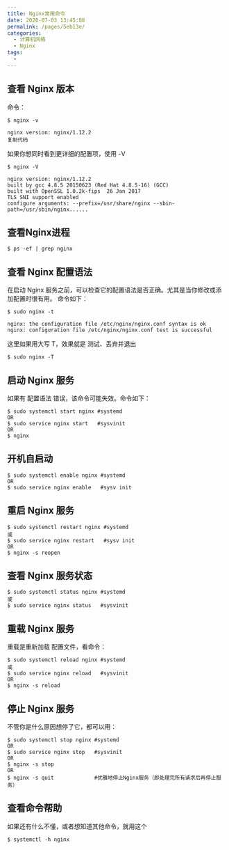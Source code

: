```yaml
---
title: Nginx常用命令
date: 2020-07-03 13:45:08
permalink: /pages/5eb13e/
categories: 
  - 计算机网络
  - Nginx
tags: 
  - 
---
```

## 查看 Nginx 版本

命令：

```shell
$ nginx -v

nginx version: nginx/1.12.2
复制代码
```

如果你想同时看到更详细的配置项，使用 -V

```shell
$ nginx -V

nginx version: nginx/1.12.2
built by gcc 4.8.5 20150623 (Red Hat 4.8.5-16) (GCC) 
built with OpenSSL 1.0.2k-fips  26 Jan 2017
TLS SNI support enabled
configure arguments: --prefix=/usr/share/nginx --sbin-path=/usr/sbin/nginx......
```

## 查看Nginx进程

```shell
$ ps -ef | grep nginx
```

## 查看 Nginx 配置语法

在启动 Nginx 服务之前，可以检查它的配置语法是否正确。尤其是当你修改或添加配置时很有用。 命令如下：

```shell
$ sudo nginx -t

nginx: the configuration file /etc/nginx/nginx.conf syntax is ok
nginx: configuration file /etc/nginx/nginx.conf test is successful
```

这里如果用大写 T，效果就是 测试、丢弃并退出

```shell
$ sudo nginx -T
```

## 启动 Nginx 服务

如果有 配置语法 错误，该命令可能失效。命令如下：

```shell
$ sudo systemctl start nginx #systemd
OR
$ sudo service nginx start   #sysvinit
OR
$ nginx
```

## 开机自启动

```shell
$ sudo systemctl enable nginx #systemd
OR
$ sudo service nginx enable   #sysv init
```

## 重启 Nginx 服务

```shell
$ sudo systemctl restart nginx #systemd
或
$ sudo service nginx restart   #sysv init
OR
$ nginx -s reopen
```

## 查看 Nginx 服务状态

```shell
$ sudo systemctl status nginx #systemd
或
$ sudo service nginx status   #sysvinit
```

## 重载 Nginx 服务

重载是重新加载 配置文件，看命令：

```shell
$ sudo systemctl reload nginx #systemd
或
$ sudo service nginx reload   #sysvinit
OR
$ nginx -s reload
```

## 停止 Nginx 服务

不管你是什么原因想停了它，都可以用：

```shell
$ sudo systemctl stop nginx #systemd
OR
$ sudo service nginx stop   #sysvinit
OR
$ nginx -s stop 
OR
$ nginx -s quit  			#优雅地停止Nginx服务（即处理完所有请求后再停止服务）
```

## 查看命令帮助

如果还有什么不懂，或者想知道其他命令，就用这个

```shell
$ systemctl -h nginx
```
